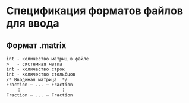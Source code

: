 # Спецификация форматов файлов для ввода

## Формат .matrix
```
int - количество матриц в файле
>   - системная метка
int - количество строк
int - количество стольбцов
/* Вводимая матрица  */
Fraction ⋯ ... ⋯ Fraction
    ⋮               ⋮
Fraction ⋯ ... ⋯ Fraction
```